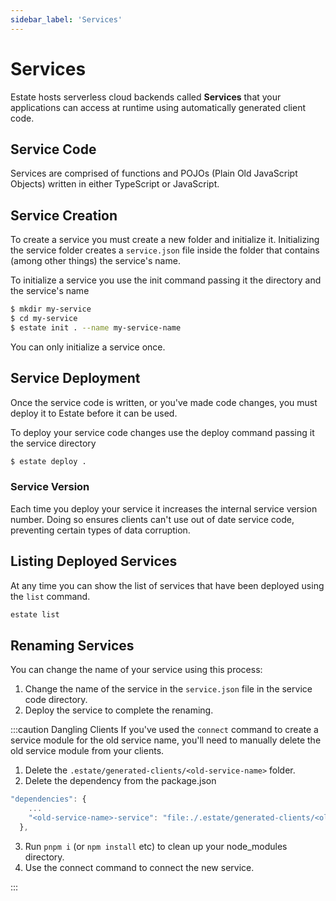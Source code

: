 ```yaml
---
sidebar_label: 'Services'
---
```


# Services

Estate hosts serverless cloud backends called **Services** that your applications can access at runtime using automatically generated client code.

## Service Code

Services are comprised of functions and POJOs (Plain Old JavaScript Objects) written in either TypeScript or JavaScript.

## Service Creation

To create a service you must create a new folder and initialize it. Initializing the service folder creates a `service.json` file inside the folder that contains (among other things) the service's name.

To initialize a service you use the init command passing it the directory and the service's name

```bash
$ mkdir my-service
$ cd my-service
$ estate init . --name my-service-name
```

You can only initialize a service once.

## Service Deployment

Once the service code is written, or you've made code changes, you must deploy it to Estate before it can be used.

To deploy your service code changes use the deploy command passing it the service directory

```bash
$ estate deploy .
```

### Service Version

Each time you deploy your service it increases the internal service version number. Doing so ensures clients can't use out of date service code, preventing certain types of data corruption.

## Listing Deployed Services

At any time you can show the list of services that have been deployed using the `list` command.

```bash
estate list
```

## Renaming Services

You can change the name of your service using this process:

1. Change the name of the service in the `service.json` file in the service code directory.
2. Deploy the service to complete the renaming.

:::caution Dangling Clients
If you've used the `connect` command to create a service module for the old service name, you'll need to manually delete the old service module from your clients.


1. Delete the `.estate/generated-clients/<old-service-name>` folder.
2. Delete the dependency from the package.json

```javascript
"dependencies": {
    ...
    "<old-service-name>-service": "file:./.estate/generated-clients/<old-service-name>"
  },
```
3. Run `pnpm i` (or `npm install` etc) to clean up your node_modules directory.
4. Use the connect command to connect the new service.

:::